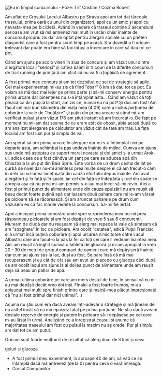 ![Eu în timpul concursului - Poze: Trif Cristian / Cozma Robert](https://content.rusiczki.net/2018/08/janos-la-crosul-lacului-albastru-1000x678.jpg)

Am aflat de Crosului Lacului Albastru pe Strava apoi am tot dat târcoale traseului, prima oară cu unul din organizatori, apoi cu un amic și apoi cu nevasta-mea pe bicicletă. Având în vedere că traseul conține 2 ascensiuni serioase am vrut să mă antrenez mai mult în urcări chiar înainte de concursul propriu zis dar am optat pentru alergări sociale cu un prieten diasporist care a fost pentru scurt timp pe acasă. S-a dovedit a fi oricum irelevant dar poate era bine să fac totuși o încercare în care să dau tot ce pot.

Când am ajuns pe acolo vineri în ziua de concurs și am văzut unul dintre alergătorii locali "serioși" și câțiva băieți în tricouri de la diferite concursuri de trail running de prin țară am știut că nu va fi o țopăială de agrement.

A fost primul meu concurs și am tot dezbătut ce soi de strategie să aplic. Cei mai experimentați mi-au zis că fiind "doar" 6 km să dau tot ce pot. Eu voiam să mă duc mai lejer pe prima parte și să-mi conserv energia pentru prima urcare dar binențeles nu s-a întâmplat asta... Când am văzut că toți pleacă ca din pușcă la start, am zis ce, numai eu nu pot? Și dus am fost! Am făcut cel mai bun kilometru din viața mea (4:09) care a inclus porțiunea de coborâre la vale de "încălzire" și puțin din prima urcare și când mi-am verificat pulsul și am văzut 176 am știut instant că am încurcat-o. De fapt pe moment nu mi-am dat seama de ce eram atât de obosit, abia acasă după ce am analizat alergarea pe calculator am văzut cât de tare am tras. La fața locului am fost luat pur și simplu de val.

Am sperat să urc prima urcare în alergare dar nu s-a întâmplat nici pe departe asta, am schimbat la pas undeva înainte de mijloc. Cumva am ajuns sus unde mă așteptau cu suport moral nevasta și doi amici și a urmat Arok-ul, adica ceea ce a fost cândva un șanț pe care se aducea apă din Chiuzbaia la un puț din Baia Sprie. Este vorba de un drum destul de lat pe curbă de nivel dar nu-mi amintesc prea multe despre el că am trecut-o cam în delir cu viziunea încețoșată din cauza efortului depus înainte. Am avut alergători și în față și în spate, iar cel din față se îndepărta și cel din spate se apropia așa că nu prea mi-am permis s-o iau mai încet să-mi revin. Aici a fost și primul punct de alimentare unde din cauza epuizării nu am reușit să beau decât foarte puțină apă dar luasem două pahare care mi le-am vărsat pe picioare să se răcorească. Și am aruncat paharele pe drum cum văzusem eu că fac marile vedete la concursuri. Să-mi fie iertat.

Apoi a început prima coborâre unde spre surprinderea mea nu-mi prea răspundeau picioarele și am fost depășit de vreo 5 sau 6 concurenți. Muream de ciudă dar nu reușeam să alerg mai repede la vale că simțeam că am "spaghete" în loc de picioare. Am ocolit "cetatea", adică Puțul Francisc și a urmat încă puțină coborâre și apoi urcarea nimicitoare către Lacul Albastru care am facut-o la pas la fel ca toți cei care îi vedeam înaintea mea. Aici am reușit să înghit cumva o tabletă de glucoză și m-am apropiat la vreo 20 - 30 de metri de grupul compact de oameni care mă depășiseră înainte dar cum au ajuns sus la lac, duși au fost. Se pare însă că mă mai recuperasem și eu cât de cât sau am avut un placebo cu glucoza căci după ce am ocolit lacul am ajuns la al doilea punct de alimentare unde am reușit deja să beau un pahar de apă.

A urmat ultima coborâre pe care am mers destul de bine, în sensul că nu m-au mai depășit decât vreo doi inși. Finalul a fost foarte frumos, m-au aplaudat mai mulți spre finish printre care și maică-mea plăcut impresionată că "nu ai fost primul dar nici ultimul". :)

Acuma nu știu cum era dacă aveam într-adevăr o strategie și mă țineam de ea astfel încât să nu mă epuizez fatal pe prima porțiune. Nu știu dacă aveam destule rezerve de energie și putere în picioare să-i depășesc pe cei care m-au lăsat în urmă. Analizând ce a înregistrat ceasul și anume că majoritatea traseului am fost cu pulsul la maxim nu aș crede. Pur și simplu am dat tot ce am putut.

Oricum sunt foarte mulțumit de rezultat că alerg doar de 3 luni și ceva.

geluri si glucoza
- A fost primul meu experiment, la aproape 40 de ani, să văd ce se întamplă dacă mă antrenez (de la 0) pentru ceva o vară intreagă.
- Crosul Companiilor
